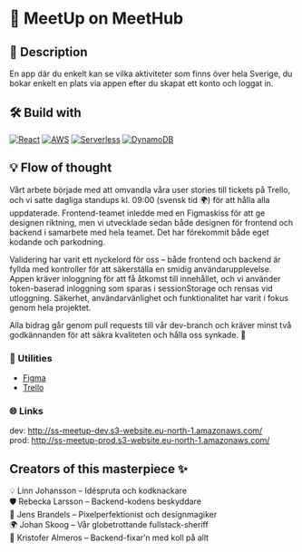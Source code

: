 # 🥩 MeetUp on MeetHub

## 📜 Description

En app där du enkelt kan se vilka aktiviteter som finns över hela Sverige, du bokar enkelt en plats via appen efter du skapat ett konto och loggat in.

## 🛠️ Build with

[![React][React.js]][React-url]
[![AWS][AWS-logo]][AWS-url]
[![Serverless][Serverless-logo]][Serverless-url]
[![DynamoDB][DynamoDB-logo]][DynamoDB-url]

## 💡 Flow of thought

Vårt arbete började med att omvandla våra user stories till tickets på Trello, och vi satte dagliga standups kl. 09:00 (svensk tid 🌍) för att hålla alla uppdaterade. Frontend-teamet inledde med en Figmaskiss för att ge designen riktning, men vi utvecklade sedan både designen för frontend och backend i samarbete med hela teamet. Det har förekommit både eget kodande och parkodning.

Validering har varit ett nyckelord för oss – både frontend och backend är fyllda med kontroller för att säkerställa en smidig användarupplevelse. Appen kräver inloggning för att få åtkomst till innehållet, och vi använder token-baserad inloggning som sparas i sessionStorage och rensas vid utloggning. Säkerhet, användarvänlighet och funktionalitet har varit i fokus genom hela projektet.

Alla bidrag går genom pull requests till vår dev-branch och kräver minst två godkännanden för att säkra kvaliteten och hålla oss synkade. 👥

### 📐 Utilities

- [Figma](https://www.figma.com/design/BUZQycJOrb8PuuaJlYBtgQ/meetup%2C-syntax-sorcery?node-id=0-1&node-type=canvas&t=2h4YESOWLyK7q32A-0)
- [Trello](https://trello.com/b/F2HUbbwv/syntax-sorcery)

### 🌐 Links

dev: http://ss-meetup-dev.s3-website.eu-north-1.amazonaws.com/ </br>
prod: http://ss-meetup-prod.s3-website.eu-north-1.amazonaws.com/

## Creators of this masterpiece ✨

💡 Linn Johansson – Idéspruta och kodknackare </br>
🛡️ Rebecka Larsson – Backend-kodens beskyddare</br>
🎨 Jens Brandels – Pixelperfektionist och designmagiker</br>
🌍 Johan Skoog – Vår globetrottande fullstack-sheriff</br>
🔧 Kristofer Almeros – Backend-fixar’n med koll på allt</br>

<!-- Logon och länkar för AWS och Serverless -->

[AWS-logo]: https://img.shields.io/badge/AWS-FF9900?style=for-the-badge&logo=amazonaws&logoColor=white
[AWS-url]: https://aws.amazon.com/
[Serverless-logo]: https://img.shields.io/badge/Serverless-FD5750?style=for-the-badge&logo=serverless&logoColor=white
[Serverless-url]: https://www.serverless.com/
[React.js]: https://img.shields.io/badge/React-20232A?style=for-the-badge&logo=react&logoColor=61DAFB
[React-url]: https://reactjs.org/
[DynamoDB-logo]: https://img.shields.io/badge/Amazon%20DynamoDB-4053D6?style=for-the-badge&logo=amazon-dynamodb&logoColor=white
[DynamoDB-url]: https://aws.amazon.com/dynamodb/
